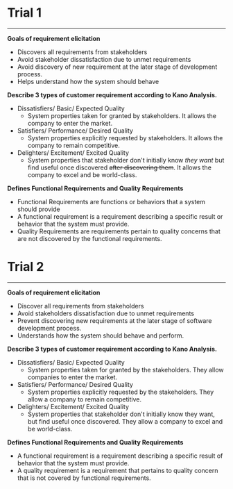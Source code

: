 # Trial 1
---
**Goals of requirement elicitation**
- Discovers all requirements from stakeholders
- Avoid stakeholder dissatisfaction due to unmet requirements
- Avoid discovery of new requirement at the later stage of development process.
- Helps understand how the system should behave

**Describe 3 types of customer requirement according to Kano Analysis.**
- Dissatisfiers/ Basic/ Expected Quality
	- System properties taken for granted by stakeholders. It allows the company to enter the market.
- Satisfiers/ Performance/ Desired Quality
	- System properties explicitly requested by stakeholders. It allows the company to remain competitive.
- Delighters/ Excitement/ Excited Quality
	- System properties that stakeholder don't initially know *they want* but find useful once discovered ~~after discovering them~~. It allows the company to excel and be world-class.

**Defines Functional Requirements and Quality Requirements**
- Functional Requirements are functions or behaviors that a system should provide
- A functional requirement is a requirement describing a specific result or behavior that the system must provide.
- Quality Requirements are requirements pertain to quality concerns that are not discovered by the functional requirements.



# Trial 2
---
**Goals of requirement elicitation**
- Discover all requirements from stakeholders
- Avoid stakeholders dissatisfaction due to unmet requirements
- Prevent discovering new requirements at the later stage of software development process.
- Understands how the system should behave and perform.

**Describe 3 types of customer requirement according to Kano Analysis.**
- Dissatisfiers/ Basic/ Expected Quality
	- System properties taken for granted by the stakeholders. They allow companies to enter the market.
- Satisfiers/ Performance/ Desired Quality
	- System properties explicitly requested by the stakeholders. They allow a company to remain competitive.
- Delighters/ Excitement/ Excited Quality
	- System properties that stakeholder don't initially know they want, but find useful once discovered. They allow a company to excel and be world-class.


**Defines Functional Requirements and Quality Requirements**
- A functional requirement is a requirement describing a specific result of behavior that the system must provide.
- A quality requirement is a requirement that pertains to quality concern that is not covered by functional requirements.








